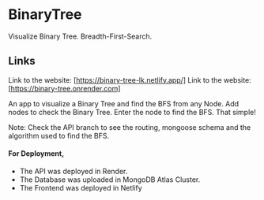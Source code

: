 # BinaryTree
Visualize Binary Tree. Breadth-First-Search.


## Links

Link to the website: [https://binary-tree-lk.netlify.app/]
Link to the website: [https://binary-tree.onrender.com]


An app to visualize a Binary Tree and find the BFS from any Node.
Add nodes to check the Binary Tree. Enter the node to find the BFS.
That simple!


Note:
Check the API branch to see the routing, mongoose schema and the algorithm used to find the BFS.


#### For Deployment, 

* The API was deployed in Render.
* The Database was uploaded in MongoDB Atlas Cluster.
* The Frontend was deployed in Netlify

